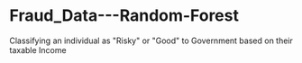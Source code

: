 # Fraud_Data---Random-Forest
Classifying an individual as "Risky" or "Good" to Government based on their taxable Income
